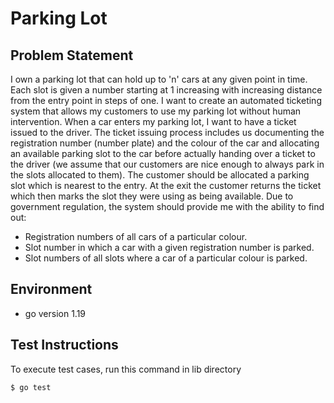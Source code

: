 # Parking Lot

## Problem Statement

I own a parking lot that can hold up to 'n' cars at any given point in time. Each slot is
given a number starting at 1 increasing with increasing distance from the entry point
in steps of one. I want to create an automated ticketing system that allows my
customers to use my parking lot without human intervention.
When a car enters my parking lot, I want to have a ticket issued to the driver. The
ticket issuing process includes us documenting the registration number (number
plate) and the colour of the car and allocating an available parking slot to the car
before actually handing over a ticket to the driver (we assume that our customers are
nice enough to always park in the slots allocated to them). The customer should be
allocated a parking slot which is nearest to the entry. At the exit the customer returns
the ticket which then marks the slot they were using as being available.
Due to government regulation, the system should provide me with the ability to find out:

* Registration numbers of all cars of a particular colour.
* Slot number in which a car with a given registration number is parked.
* Slot numbers of all slots where a car of a particular colour is parked.

## Environment

* go version 1.19

## Test Instructions

To execute test cases, run this command in lib directory

```$ go test```